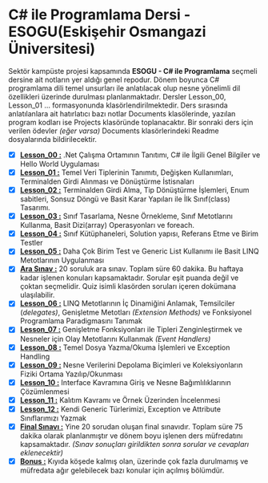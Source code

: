# C# ile Programlama Dersi - ESOGU(Eskişehir Osmangazi Üniversitesi)

Sektör kampüste projesi kapsamında **ESOGU - C# ile Programlama** seçmeli dersine ait notların yer aldığı genel repodur. Dönem boyunca C# programlama dili temel unsurları ile anlatılacak olup nesne yönelimli dil özellikleri üzerinde durulması planlanmaktadır. Dersler Lesson_00, Lesson_01 ... formasyonunda klasörlendirilmektedir. Ders sırasında anlatılanlara ait hatırlatıcı bazı notlar Documents klasölerinde, yazılan program kodları ise Projects klasöründe toplanacaktır. Bir sonraki ders için verilen ödevler _(eğer varsa)_ Documents klasörlerindeki Readme dosyalarında bildirilecektir.

- [x] **[Lesson_00 :](https://github.com/buraksenyurt/akademi/tree/main/Lesson_00)** .Net Çalışma Ortamının Tanıtımı, C# ile İlgili Genel Bilgiler ve Hello World Uygulaması
- [x] **[Lesson_01 :](https://github.com/buraksenyurt/akademi/tree/main/Lesson_01)** Temel Veri Tiplerinin Tanımıtı, Değişken Kullanımları, Terminalden Girdi Alınması ve Dönüştürme İstisnaları
- [x] **[Lesson_02 :](https://github.com/buraksenyurt/akademi/tree/main/Lesson_02)** Terminalden Girdi Alma, Tip Dönüştürme İşlemleri, Enum sabitleri, Sonsuz Döngü ve Basit Karar Yapıları ile İlk Sınıf(class) Tasarımı.
- [x] **[Lesson_03 :](https://github.com/buraksenyurt/akademi/tree/main/Lesson_03)** Sınıf Tasarlama, Nesne Örnekleme, Sınıf Metotlarını Kullanma, Basit Dizi(array) Operasyonları ve foreach.
- [x] **[Lesson_04 :](https://github.com/buraksenyurt/akademi/tree/main/Lesson_04)** Sınıf Kütüphaneleri, Solution yapısı, Referans Etme ve Birim Testler
- [x] **[Lesson_05 :](https://github.com/buraksenyurt/akademi/tree/main/Lesson_05)** Daha Çok Birim Test ve Generic List Kullanımı ile Basit LINQ Metotlarının Uygulanması
- [x] **[Ara Sınav :](https://github.com/buraksenyurt/akademi/tree/main/Quiz)** 20 soruluk ara sınav. Toplam süre 60 dakika. Bu haftaya kadar işlenen konuları kapsamaktadır. Sorular eşit puanda değil ve çoktan seçmelidir. Quiz isimli klasörden soruları içeren dokümana ulaşılabilir.
- [x] **[Lesson_06 :](https://github.com/buraksenyurt/akademi/tree/main/Lesson_06)** LINQ Metotlarının İç Dinamiğini Anlamak, Temsilciler (_delegates)_, Genişletme Metotları _(Extension Methods)_ ve Fonksiyonel Programlama Paradigmasını Tanımak
- [x] **[Lesson_07 :](https://github.com/buraksenyurt/akademi/tree/main/Lesson_07)** Genişletme Fonksiyonları ile Tipleri Zenginleştirmek ve Nesneler için Olay Metotlarını Kullanmak _(Event Handlers)_
- [x] **[Lesson_08 :](https://github.com/buraksenyurt/akademi/tree/main/Lesson_08)** Temel Dosya Yazma/Okuma İşlemleri ve Exception Handling
- [x] **[Lesson_09 :](https://github.com/buraksenyurt/akademi/tree/main/Lesson_09)** Nesne Verilerini Depolama Biçimleri ve Koleksiyonların Fiziki Ortama Yazılıp/Okunması
- [x] **[Lesson_10 :](https://github.com/buraksenyurt/akademi/tree/main/Lesson_10)** Interface Kavramına Giriş ve Nesne Bağımlılıklarının Çözümlenmesi
- [x] **[Lesson_11 :](https://github.com/buraksenyurt/akademi/tree/main/Lesson_11)** Kalıtım Kavramı ve Örnek Üzerinden İncelenmesi
- [x] **[Lesson_12 :](https://github.com/buraksenyurt/akademi/tree/main/Lesson_12)** Kendi Generic Türlerimizi, Exception ve Attribute Sınıflarımızı Yazmak
- [x] **[Final Sınavı :](https://github.com/buraksenyurt/akademi/tree/main/FinalExam)** Yine 20 sorudan oluşan final sınavıdır. Toplam süre 75 dakika olarak planlanmıştır ve dönem boyu işlenen ders müfredatını kapsamaktadır. _(Sınav sonuçları girildikten sonra sorular ve cevapları eklenecektir)_
- [x] **[Bonus :](https://github.com/buraksenyurt/akademi/tree/main/bonus)** Kıyıda köşede kalmış olan, üzerinde çok fazla durulmamış ve müfredata ağır gelebilecek bazı konular için açılmış bölümdür.
